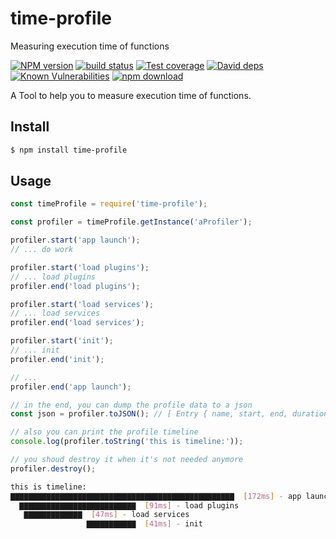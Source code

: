 # time-profile
Measuring execution time of functions

[![NPM version][npm-image]][npm-url]
[![build status][travis-image]][travis-url]
[![Test coverage][codecov-image]][codecov-url]
[![David deps][david-image]][david-url]
[![Known Vulnerabilities][snyk-image]][snyk-url]
[![npm download][download-image]][download-url]

[npm-image]: https://img.shields.io/npm/v/time-profile.svg?style=flat-square
[npm-url]: https://npmjs.org/package/time-profile
[travis-image]: https://img.shields.io/travis/node-modules/time-profile.svg?style=flat-square
[travis-url]: https://travis-ci.org/node-modules/time-profile
[codecov-image]: https://codecov.io/github/node-modules/time-profile/coverage.svg?branch=master
[codecov-url]: https://codecov.io/github/node-modules/time-profile?branch=master
[david-image]: https://img.shields.io/david/node-modules/time-profile.svg?style=flat-square
[david-url]: https://david-dm.org/node-modules/time-profile
[snyk-image]: https://snyk.io/test/npm/time-profile/badge.svg?style=flat-square
[snyk-url]: https://snyk.io/test/npm/time-profile
[download-image]: https://img.shields.io/npm/dm/time-profile.svg?style=flat-square
[download-url]: https://npmjs.org/package/time-profile

A Tool to help you to measure execution time of functions.

## Install

```bash
$ npm install time-profile
```

## Usage

```js
const timeProfile = require('time-profile');

const profiler = timeProfile.getInstance('aProfiler');

profiler.start('app launch');
// ... do work

profiler.start('load plugins');
// ... load plugins
profiler.end('load plugins');

profiler.start('load services');
// ... load services
profiler.end('load services');

profiler.start('init');
// ... init
profiler.end('init');

// ...
profiler.end('app launch');

// in the end, you can dump the profile data to a json
const json = profiler.toJSON(); // [ Entry { name, start, end, duration, pid }, ... ]

// also you can print the profile timeline
console.log(profiler.toString('this is timeline:'));

// you shoud destroy it when it's not needed anymore
profiler.destroy();
```

```bash
this is timeline:
▇▇▇▇▇▇▇▇▇▇▇▇▇▇▇▇▇▇▇▇▇▇▇▇▇▇▇▇▇▇▇▇▇▇▇▇▇▇▇▇▇▇▇▇▇▇▇▇▇▇  [172ms] - app launch
  ▇▇▇▇▇▇▇▇▇▇▇▇▇▇▇▇▇▇▇▇▇▇▇▇▇▇  [91ms] - load plugins
   ▇▇▇▇▇▇▇▇▇▇▇▇▇  [47ms] - load services
                 ▇▇▇▇▇▇▇▇▇▇▇  [41ms] - init
```
